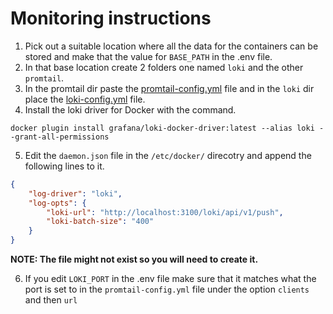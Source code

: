 # Monitoring instructions
1. Pick out a suitable location where all the data for the containers can be stored and make that the value for `BASE_PATH` in the .env file.
2. In that base location create 2 folders one named `loki` and the other `promtail`.
3. In the promtail dir paste the [promtail-config.yml](https://github.com/penevl/Docker/blob/main/monitoring/promtail/promtail-config.yml) file and in the `loki` dir place the [loki-config.yml](https://github.com/penevl/Docker/blob/main/monitoring/loki/loki-config.yml) file.
4. Install the loki driver for Docker with the command.
```
docker plugin install grafana/loki-docker-driver:latest --alias loki --grant-all-permissions
```
5. Edit the `daemon.json` file in the `/etc/docker/` direcotry and append the following lines to it.
```json
{
    "log-driver": "loki",
    "log-opts": {
        "loki-url": "http://localhost:3100/loki/api/v1/push",
        "loki-batch-size": "400"
    }
}
```
<b>NOTE: The file might not exist so you will need to create it.</b>

6. If you edit `LOKI_PORT` in the .env file make sure that it matches what the port is set to in the `promtail-config.yml` file under the option `clients` and then `url`

